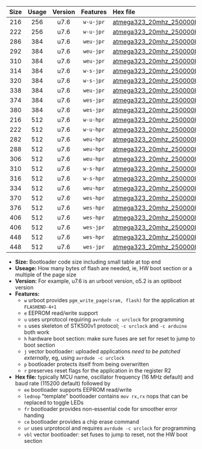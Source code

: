 |Size|Usage|Version|Features|Hex file|
|:-:|:-:|:-:|:-:|:--|
|216|256|u7.6|`w-u-jpr`|[atmega323_20mhz_250000bps_ur_vbl.hex](https://raw.githubusercontent.com/stefanrueger/urboot/main//atmega323_20mhz_250000bps_ur_vbl.hex)|
|222|256|u7.6|`w-u-jpr`|[atmega323_20mhz_250000bps_lednop_ur_vbl.hex](https://raw.githubusercontent.com/stefanrueger/urboot/main//atmega323_20mhz_250000bps_lednop_ur_vbl.hex)|
|286|384|u7.6|`weu-jpr`|[atmega323_20mhz_250000bps_ee_ur_vbl.hex](https://raw.githubusercontent.com/stefanrueger/urboot/main//atmega323_20mhz_250000bps_ee_ur_vbl.hex)|
|292|384|u7.6|`weu-jpr`|[atmega323_20mhz_250000bps_ee_lednop_ur_vbl.hex](https://raw.githubusercontent.com/stefanrueger/urboot/main//atmega323_20mhz_250000bps_ee_lednop_ur_vbl.hex)|
|310|384|u7.6|`weu-jpr`|[atmega323_20mhz_250000bps_ee_lednop_fr_ur_vbl.hex](https://raw.githubusercontent.com/stefanrueger/urboot/main//atmega323_20mhz_250000bps_ee_lednop_fr_ur_vbl.hex)|
|314|384|u7.6|`w-s-jpr`|[atmega323_20mhz_250000bps_vbl.hex](https://raw.githubusercontent.com/stefanrueger/urboot/main//atmega323_20mhz_250000bps_vbl.hex)|
|320|384|u7.6|`w-s-jpr`|[atmega323_20mhz_250000bps_lednop_vbl.hex](https://raw.githubusercontent.com/stefanrueger/urboot/main//atmega323_20mhz_250000bps_lednop_vbl.hex)|
|338|384|u7.6|`weu-jpr`|[atmega323_20mhz_250000bps_ee_lednop_fr_ce_ur_vbl.hex](https://raw.githubusercontent.com/stefanrueger/urboot/main//atmega323_20mhz_250000bps_ee_lednop_fr_ce_ur_vbl.hex)|
|374|384|u7.6|`wes-jpr`|[atmega323_20mhz_250000bps_ee_vbl.hex](https://raw.githubusercontent.com/stefanrueger/urboot/main//atmega323_20mhz_250000bps_ee_vbl.hex)|
|380|384|u7.6|`wes-jpr`|[atmega323_20mhz_250000bps_ee_lednop_vbl.hex](https://raw.githubusercontent.com/stefanrueger/urboot/main//atmega323_20mhz_250000bps_ee_lednop_vbl.hex)|
|216|512|u7.6|`w-u-hpr`|[atmega323_20mhz_250000bps_ur.hex](https://raw.githubusercontent.com/stefanrueger/urboot/main//atmega323_20mhz_250000bps_ur.hex)|
|222|512|u7.6|`w-u-hpr`|[atmega323_20mhz_250000bps_lednop_ur.hex](https://raw.githubusercontent.com/stefanrueger/urboot/main//atmega323_20mhz_250000bps_lednop_ur.hex)|
|282|512|u7.6|`weu-hpr`|[atmega323_20mhz_250000bps_ee_ur.hex](https://raw.githubusercontent.com/stefanrueger/urboot/main//atmega323_20mhz_250000bps_ee_ur.hex)|
|288|512|u7.6|`weu-hpr`|[atmega323_20mhz_250000bps_ee_lednop_ur.hex](https://raw.githubusercontent.com/stefanrueger/urboot/main//atmega323_20mhz_250000bps_ee_lednop_ur.hex)|
|306|512|u7.6|`weu-hpr`|[atmega323_20mhz_250000bps_ee_lednop_fr_ur.hex](https://raw.githubusercontent.com/stefanrueger/urboot/main//atmega323_20mhz_250000bps_ee_lednop_fr_ur.hex)|
|310|512|u7.6|`w-s-hpr`|[atmega323_20mhz_250000bps.hex](https://raw.githubusercontent.com/stefanrueger/urboot/main//atmega323_20mhz_250000bps.hex)|
|316|512|u7.6|`w-s-hpr`|[atmega323_20mhz_250000bps_lednop.hex](https://raw.githubusercontent.com/stefanrueger/urboot/main//atmega323_20mhz_250000bps_lednop.hex)|
|334|512|u7.6|`weu-hpr`|[atmega323_20mhz_250000bps_ee_lednop_fr_ce_ur.hex](https://raw.githubusercontent.com/stefanrueger/urboot/main//atmega323_20mhz_250000bps_ee_lednop_fr_ce_ur.hex)|
|370|512|u7.6|`wes-hpr`|[atmega323_20mhz_250000bps_ee.hex](https://raw.githubusercontent.com/stefanrueger/urboot/main//atmega323_20mhz_250000bps_ee.hex)|
|376|512|u7.6|`wes-hpr`|[atmega323_20mhz_250000bps_ee_lednop.hex](https://raw.githubusercontent.com/stefanrueger/urboot/main//atmega323_20mhz_250000bps_ee_lednop.hex)|
|406|512|u7.6|`wes-hpr`|[atmega323_20mhz_250000bps_ee_lednop_fr.hex](https://raw.githubusercontent.com/stefanrueger/urboot/main//atmega323_20mhz_250000bps_ee_lednop_fr.hex)|
|406|512|u7.6|`wes-jpr`|[atmega323_20mhz_250000bps_ee_lednop_fr_vbl.hex](https://raw.githubusercontent.com/stefanrueger/urboot/main//atmega323_20mhz_250000bps_ee_lednop_fr_vbl.hex)|
|448|512|u7.6|`wes-hpr`|[atmega323_20mhz_250000bps_ee_lednop_fr_ce.hex](https://raw.githubusercontent.com/stefanrueger/urboot/main//atmega323_20mhz_250000bps_ee_lednop_fr_ce.hex)|
|448|512|u7.6|`wes-jpr`|[atmega323_20mhz_250000bps_ee_lednop_fr_ce_vbl.hex](https://raw.githubusercontent.com/stefanrueger/urboot/main//atmega323_20mhz_250000bps_ee_lednop_fr_ce_vbl.hex)|

- **Size:** Bootloader code size including small table at top end
- **Useage:** How many bytes of flash are needed, ie, HW boot section or a multiple of the page size
- **Version:** For example, u7.6 is an urboot version, o5.2 is an optiboot version
- **Features:**
  + `w` urboot provides `pgm_write_page(sram, flash)` for the application at `FLASHEND-4+1`
  + `e` EEPROM read/write support
  + `u` uses urprotocol requiring `avrdude -c urclock` for programming
  + `s` uses skeleton of STK500v1 protocol; `-c urclock` and `-c arduino` both work
  + `h` hardware boot section: make sure fuses are set for reset to jump to boot section
  + `j` vector bootloader: uploaded applications *need to be patched externally*, eg, using `avrdude -c urclock`
  + `p` bootloader protects itself from being overwritten
  + `r` preserves reset flags for the application in the register R2
- **Hex file:** typically MCU name, oscillator frequency (16 MHz default) and baud rate (115200 default) followed by
  + `ee` bootloader supports EEPROM read/write
  + `lednop` "template" bootloader contains `mov rx,rx` nops that can be replaced to toggle LEDs
  + `fr` bootloader provides non-essential code for smoother error handing
  + `ce` bootloader provides a chip erase command
  + `ur` uses urprotocol and requires `avrdude -c urclock` for programming
  + `vbl` vector bootloader: set fuses to jump to reset, not the HW boot section
